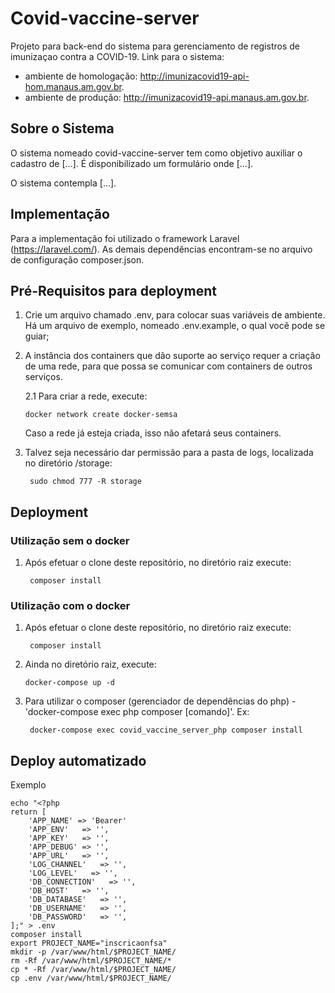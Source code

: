 # Covid-vaccine-server

Projeto para back-end do sistema para gerenciamento de registros de imunizaçao contra a COVID-19. Link para o sistema:
- ambiente de homologação: http://imunizacovid19-api-hom.manaus.am.gov.br.
- ambiente de produção: http://imunizacovid19-api.manaus.am.gov.br.

## Sobre o Sistema

O sistema nomeado covid-vaccine-server tem como objetivo auxiliar o cadastro de [...]. É disponibilizado um formulário onde [...].

O sistema contempla [...].

## Implementação

Para a implementação foi utilizado o framework Laravel (https://laravel.com/).
As demais dependências encontram-se no arquivo de configuração composer.json.

## Pré-Requisitos para deployment

 1. Crie um arquivo chamado .env, para colocar suas variáveis de ambiente. Há um arquivo de exemplo, nomeado .env.example, o qual você pode se guiar;

 2. A instância dos containers que dão suporte ao serviço requer a criação de uma rede, para que possa se comunicar com containers de outros serviços. 
    
    2.1 Para criar a rede, execute:

        docker network create docker-semsa

     Caso a rede já esteja criada, isso não afetará seus containers.

3. Talvez seja necessário dar permissão para a pasta de logs, localizada no diretório /storage:

        sudo chmod 777 -R storage

## Deployment

### Utilização sem o docker

1. Após efetuar o clone deste repositório, no diretório raiz execute:

        composer install


### Utilização com o docker

1. Após efetuar o clone deste repositório, no diretório raiz execute:
        
        composer install

2.  Ainda no diretório raiz, execute:

        docker-compose up -d

3. Para utilizar o composer (gerenciador de dependências do php) - 'docker-compose exec php composer [comando]'. Ex:
    
        docker-compose exec covid_vaccine_server_php composer install




## Deploy automatizado

Exemplo

```shell
echo "<?php
return [
    'APP_NAME' => 'Bearer'
    'APP_ENV'   => '',
    'APP_KEY'   => '',
    'APP_DEBUG' => '',
    'APP_URL'   => '',
    'LOG_CHANNEL'   => '',
    'LOG_LEVEL'   => '',
    'DB_CONNECTION'   => '',
    'DB_HOST'   => '',
    'DB_DATABASE'   => '',
    'DB_USERNAME'   => '',
    'DB_PASSWORD'   => '',
];" > .env
composer install
export PROJECT_NAME="inscricaonfsa"
mkdir -p /var/www/html/$PROJECT_NAME/
rm -Rf /var/www/html/$PROJECT_NAME/*
cp * -Rf /var/www/html/$PROJECT_NAME/
cp .env /var/www/html/$PROJECT_NAME/
```